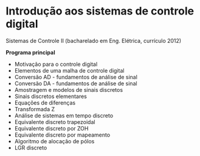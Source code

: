 # Introdução aos sistemas de controle digital

Sistemas de Controle II (bacharelado em Eng. Elétrica, currículo 2012)

**Programa principal**
- Motivação para o controle digital
- Elementos de uma malha de controle digital
- Conversão AD - fundamentos de análise de sinal
- Conversão DA - fundamentos de análise de sinal
- Amostragem e modelos de sinais discretos
- Sinais discretos elementares
- Equações de diferenças
- Transformada Z
- Análise de sistemas em tempo discreto
- Equivalente discreto trapezoidal
- Equivalente discreto por ZOH
- Equivalente discreto por mapeamento
- Algoritmo de alocação de pólos
- LGR discreto
